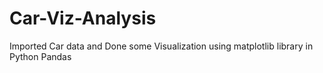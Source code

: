# Car-Viz-Analysis
Imported Car data and Done some Visualization using matplotlib library in Python Pandas
